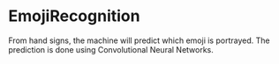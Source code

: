 # EmojiRecognition
From hand signs, the machine will predict which emoji is portrayed. The prediction is done using Convolutional Neural Networks. 
